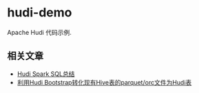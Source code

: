 # hudi-demo
Apache Hudi 代码示例.

## 相关文章
* [Hudi Spark SQL总结](https://dongkelun.com/2022/05/13/hudiSparkSQL/)
* [利用Hudi Bootstrap转化现有Hive表的parquet/orc文件为Hudi表](https://dongkelun.com/2022/10/12/hudiBootstrap/)